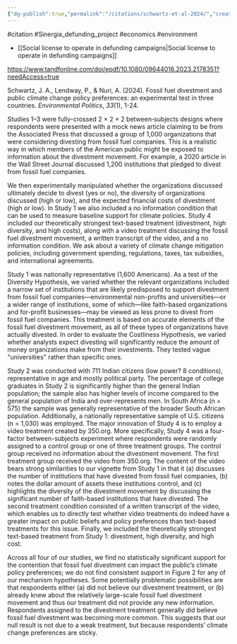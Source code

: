```yaml
---
{"dg-publish":true,"permalink":"/citations/schwartz-et-al-2024/","created":"2025-10-23T17:42:48.027+01:00","updated":"2025-10-23T18:06:08.742+01:00"}
---
```


#citation #Sinergia_defunding_project #economics #environment 

- [[Social license to operate in defunding campaigns\|Social license to operate in defunding campaigns]]

https://www.tandfonline.com/doi/epdf/10.1080/09644016.2023.2178351?needAccess=true

Schwartz, J. A., Lendway, P., & Nuri, A. (2024). Fossil fuel divestment and public climate change policy preferences: an experimental test in three countries. _Environmental Politics_, _33_(1), 1-24.

Studies 1–3 were fully-crossed 2 × 2 × 2 between‐subjects designs where respondents were presented with a mock news article claiming to be from the Associated Press that discussed a group of 1,000 organizations that were considering divesting from fossil fuel companies. This is a realistic way in which members of the American public might be exposed to information about the divestment movement. For example, a 2020 article in the Wall Street Journal discussed 1,200 institutions that pledged to divest from fossil fuel companies.

We then experimentally manipulated whether the organizations discussed ultimately decide to divest (yes or no), the diversity of organizations discussed (high or low), and the expected financial costs of divestment (high or low). In Study 1 we also included a no information condition that can be used to measure baseline support for climate policies. Study 4 included our theoretically strongest text-based treatment (divestment, high diversity, and high costs), along with a video treatment discussing the fossil fuel divestment movement, a written transcript of the video, and a no information condition. We ask about a variety of climate change mitigation policies, including government spending, regulations, taxes, tax subsidies, and international agreements.

Study 1 was nationally representative (1,600 Americans). As a test of the Diversity Hypothesis, we varied whether the relevant organizations included a narrow set of institutions that are likely predisposed to support divestment from fossil fuel companies––environmental non-profits and universities––or a wider range of institutions, some of which––like faith-based organizations and for-profit businesses––may be viewed as less prone to divest from fossil fuel companies. This treatment is based on accurate elements of the fossil fuel divestment movement, as all of these types of organizations have actually divested. In order to evaluate the Costliness Hypothesis, we varied whether analysts expect divesting will significantly reduce the amount of money organizations make from their investments. They tested vague "universities" rather than specific ones.

Study 2 was conducted with 711 Indian citizens (low power? 8 conditions), representative in age and mostly political party. The percentage of college graduates in Study 2 is significantly higher than the general Indian population; the sample also has higher levels of income compared to the general population of India and over-represents men. In South Africa (n = 575) the sample was generally representative of the broader South African population. Additionally, a nationally representative sample of U.S. citizens (n = 1,030) was employed. The major innovation of Study 4 is to employ a video treatment created by 350.org. More specifically, Study 4 was a four-factor between-subjects experiment where respondents were randomly assigned to a control group or one of three treatment groups. The control group received no information about the divestment movement. The first treatment group received the video from 350.org. The content of the video bears strong similarities to our vignette from Study 1 in that it (a) discusses the number of institutions that have divested from fossil fuel companies, (b) notes the dollar amount of assets these institutions control, and (c) highlights the diversity of the divestment movement by discussing the significant number of faith-based institutions that have divested. The second treatment condition consisted of a written transcript of the video, which enables us to directly test whether video treatments do indeed have a greater impact on public beliefs and policy preferences than text-based treatments for this issue. Finally, we included the theoretically strongest text-based treatment from Study 1: divestment, high diversity, and high cost.

Across all four of our studies, we find no statistically significant support for the contention that fossil fuel divestment can impact the public’s climate policy preferences; we do not find consistent support in Figure 2 for any of our mechanism hypotheses. Some potentially problematic possibilities are that respondents either (a) did not believe our divestment treatment, or (b) already knew about the relatively large-scale fossil fuel divestment movement and thus our treatment did not provide any new information. Respondents assigned to the divestment treatment generally did believe fossil fuel divestment was becoming more common. This suggests that our null result is not due to a weak treatment, but because respondents’ climate change preferences are sticky.